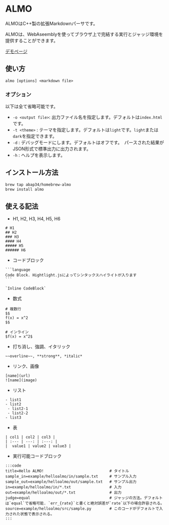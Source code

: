 # ALMO

ALMOはC++製の拡張Markdownパーサです。 

ALMOは、WebAseemblyを使ってブラウザ上で完結する実行とジャッジ環境を提供することができます。

[デモページ](https://www.abap34.com/almo.html)


## 使い方

`almo [options] <markdown file>`

### オプション

以下は全て省略可能です。


- `-o <output file>`: 出力ファイル名を指定します。デフォルトは`index.html`です。 
- `-t <theme>` : テーマを指定します。デフォルトは`light`です。`light`または`dark`を指定できます。
- `-d` : デバッグモードにします。デフォルトはオフです。　パースされた結果がJSON形式で標準出力に出力されます。
- `-h` : ヘルプを表示します。

## インストール方法

```bash
brew tap abap34/homebrew-almo
brew install almo
```

## 使える記法

- H1, H2, H3, H4, H5, H6
```
# H1
## H2
### H3
#### H4
##### H5
###### H6
```
- コードブロック
~~~
```language
Code Block. Hightlight.jsによってシンタックスハイライトが入ります
```

`Inline CodeBlock`
~~~

- 数式
```
# 複数行
$$
f(x) = x^2
$$

# インライン
$f(x) = x^2$
```

- 打ち消し、強調、イタリック
```
~~overline~~, **strong**, *italic*
```

- リンク、画像
```
[name](url)
![name](image)
```

- リスト
```
- list1
- list2
 - list2-1
 - list2-2
- list3
```

- 表
```
| col1 | col2 | col3 |
| :--- | ---: | :---: |
|  value1 | value2 | value3 |
```

- 実行可能コードブロック

~~~
:::code
title=Hello ALMO!　　　                        # タイトル
sample_in=example/helloalmo/in/sample.txt     # サンプル入力
sample_out=example/helloalmo/out/sample.txt   # サンプル出力
in=example/helloalmo/in/*.txt                 # 入力
out=example/helloalmo/out/*.txt               # 出力
judge=equal                                   # ジャッジの方法。デフォルトは`equal`で省略可能. `err_{rate}`と書くと絶対誤差が`rate`以下の場合許容される。
source=example/helloalmo/src/sample.py        # このコードがデフォルトで入力された状態で表示される。
:::
~~~
